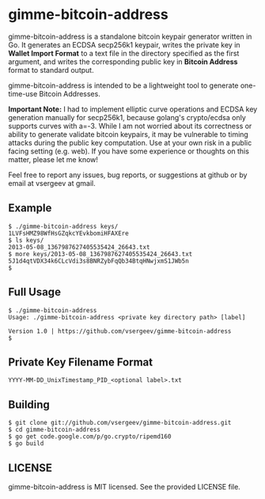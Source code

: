 gimme-bitcoin-address
=====================

gimme-bitcoin-address is a standalone bitcoin keypair generator written in Go.
It generates an ECDSA secp256k1 keypair, writes the private key in **Wallet
Import Format** to a text file in the directory specified as the first
argument, and writes the corresponding public key in **Bitcoin Address** format
to standard output.

gimme-bitcoin-address is intended to be a lightweight tool to generate
one-time-use Bitcoin Addresses.

**Important Note:** I had to implement elliptic curve operations and ECDSA key
generation manually for secp256k1, because golang's crypto/ecdsa only supports
curves with a=-3. While I am not worried about its correctness or ability to
generate validate bitcoin keypairs, it may be vulnerable to timing attacks
during the public key computation. Use at your own risk in a public facing
setting (e.g.  web). If you have some experience or thoughts on this matter,
please let me know!

Feel free to report any issues, bug reports, or suggestions at github or by
email at vsergeev at gmail.

Example
-------

    $ ./gimme-bitcoin-address keys/
    1LVFsHMZ98WfHsGZqkcYEvkbomiHFAXEre
    $ ls keys/
    2013-05-08_1367987627405535424_26643.txt
    $ more keys/2013-05-08_1367987627405535424_26643.txt
    5J1d4qtVDX34k6CLcVdi3s8BNRZybFqQb34BtqHNwjxmS1JWb5n
    $

Full Usage
----------

    $ ./gimme-bitcoin-address
    Usage: ./gimme-bitcoin-address <private key directory path> [label]

    Version 1.0 | https://github.com/vsergeev/gimme-bitcoin-address
    $

Private Key Filename Format
---------------------------

    YYYY-MM-DD_UnixTimestamp_PID_<optional label>.txt

Building
--------

    $ git clone git://github.com/vsergeev/gimme-bitcoin-address.git
    $ cd gimme-bitcoin-address
    $ go get code.google.com/p/go.crypto/ripemd160
    $ go build


LICENSE
-------

gimme-bitcoin-address is MIT licensed. See the provided LICENSE file.

